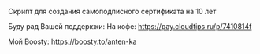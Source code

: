 Скрипт для создания самоподписного сертификата на 10 лет

Буду рад Вашей поддеркжи:
На кофе: https://pay.cloudtips.ru/p/7410814f

Мой Boosty: https://boosty.to/anten-ka
